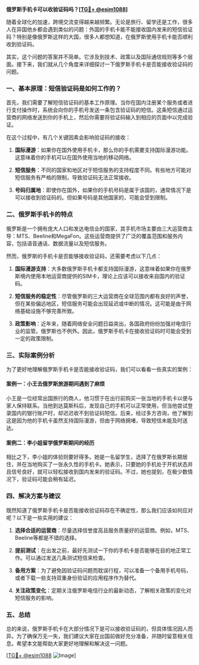 **俄罗斯手机卡可以收验证码吗？[[TG💪+ @esim1088](https://t.me/s/esim1088)]**

随着全球化的加速，跨境交流变得越来越频繁。无论是旅行、留学还是工作，很多人在异国他乡都会遇到类似的问题：外国的手机卡能不能接收国内发来的短信验证码？特别是像俄罗斯这样的大国，很多人都想知道，在俄罗斯使用手机卡能否顺利收到验证码。

其实，这个问题的答案并不简单。它涉及到技术、政策以及国际通信规则等多个层面。接下来，我们就从几个角度来详细探讨一下俄罗斯手机卡是否能接收验证码的问题。

### 一、基本原理：短信验证码是如何工作的？

首先，我们需要了解短信验证码的基本工作原理。当你在国内注册某个服务或者进行支付操作时，系统会向你的手机号发送一条包含验证码的短信。这条短信通过运营商的网络发送到你的手机上，然后你需要将验证码输入到相应的页面中以完成验证。

在这个过程中，有几个关键因素会影响验证码的接收：

1. **国际漫游**：如果你在国外使用手机卡，那么你的手机需要支持国际漫游功能。这意味着你的手机可以在国外使用当地的移动网络。
   
2. **短信服务**：不同的国家和地区对于短信服务的支持程度不同。有些地方可能对短信服务有严格的限制，导致验证码无法正常接收。

3. **号码归属地**：即使你在国外，如果你的手机号码是属于该国的，通常情况下是可以接收到验证码的。但如果号码是其他国家的，可能会受到限制。

### 二、俄罗斯手机卡的特点

俄罗斯是一个拥有庞大人口和发达电信业的国家，其手机市场主要由三大运营商主导：MTS、Beeline和MegaFon。这些运营商提供了广泛的覆盖范围和服务内容，包括语音通话、数据流量以及短信服务。

然而，俄罗斯的手机卡是否能够接收验证码，还需要考虑以下几点：

1. **国际漫游支持**：大多数俄罗斯手机卡都支持国际漫游，这意味着如果你在俄罗斯境内使用本地运营商提供的SIM卡，理论上应该可以接收来自国内的验证码。

2. **短信服务的稳定性**：尽管俄罗斯的三大运营商在全球范围内都有良好的声誉，但在某些偏远地区，短信服务可能会出现延迟或中断的情况。这可能是由于网络基础设施不够完善所致。

3. **政策影响**：近年来，随着网络安全问题日益突出，各国政府纷纷加强对电信行业的监管。俄罗斯也不例外。因此，俄罗斯手机卡在接收验证码时可能会受到一定的政策限制。

### 三、实际案例分析

为了更好地理解俄罗斯手机卡是否能接收验证码，我们可以看看一些真实的案例：

#### 案例一：小王去俄罗斯旅游期间遇到了麻烦

小王是一位经常出国旅行的商人，他习惯于在出行前购买一张当地的手机卡以便与家人保持联系。当他到达莫斯科后，发现自己的手机可以正常使用，但当他尝试登录国内的银行账户时，却迟迟收不到验证码短信。后来，经过多方咨询，他了解到这是因为他的手机卡虽然支持国际漫游，但由于网络拥堵，导致短信未能及时送达。

#### 案例二：李小姐留学俄罗斯期间的经历

相比之下，李小姐的体验则要好得多。她是一名留学生，选择了在俄罗斯长期居住，并在当地购买了一张永久性的手机卡。她表示，只要她的手机处于开机状态并且信号良好，就可以轻松接收到国内发来的验证码。不过，她也提到，在极少数情况下，验证码可能会稍有延迟。

### 四、解决方案与建议

既然知道了俄罗斯手机卡是否能接收验证码存在不确定性，那么我们应该如何应对呢？以下是一些实用的建议：

1. **选择合适的运营商**：尽量选择信誉度高且服务质量好的运营商。例如，MTS、Beeline等都是不错的选择。

2. **提前测试**：在出发之前，最好先测试一下你的手机卡是否能够在目的地正常工作。可以通过发送几条测试短信来检查。

3. **备用方案**：为了避免因验证码问题而耽误行程，可以准备一个备用手机号码，或者下载一些支持双重身份验证的应用程序作为替代。

4. **关注政策变化**：定期关注俄罗斯电信行业的最新动态，了解相关政策的变化对短信服务的影响。

### 五、总结

总的来说，俄罗斯手机卡在大部分情况下是可以接收验证码的，但具体情况因人而异。为了确保万无一失，我们建议大家在出国前做好充分准备，并随时留意相关信息。希望本文能帮助大家更好地理解和解决这一问题。

[[TG💪+ @esim1088](https://t.me/s/esim1088) ![Image](https://i.postimg.cc/4NQfJmqS/Snipaste-2025-05-13-00-14-12.png)]